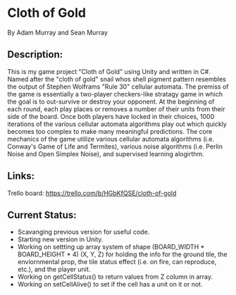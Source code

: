 # Cloth of Gold
By Adam Murray and Sean Murray

## Description:
This is my game project "Cloth of Gold" using Unity and written in C#. Named after the "cloth of gold" snail whos shell pigment pattern resembles the output of Stephen Wolframs "Rule 30" cellular automata. The premiss of the game is essentially a two-player checkers-like stratagy game in which the goal is to out-survive or destroy your opponent. At the beginning of each round, each play places or removes a number of their units from their side of the board. Once both players have locked in their choices, 1000 iterations of the various cellular automata algorithms play out which quickly becomes too complex to make many meaningful predictions. The core mechanics of the game utilize various cellular automata algorithms (i.e. Conway's Game of Life and Termites), various noise algorithms (i.e. Perlin Noise and Open Simplex Noise), and supervised learning alogirthm.

## Links:
Trello board: https://trello.com/b/HGbKfQSE/cloth-of-gold

## Current Status:
- Scavanging previous version for useful code.
- Starting new version in Unity.
- Working on settting up array system of shape (BOARD_WIDTH * BOARD_HEIGHT * 4) (X, Y, Z) for holding the info for the ground tile, the enviornmental prop, the tile status effect (i.e. on fire, can reproduce, etc.), and the player unit.
- Working on getCellStatus() to return values from Z column in array.
- Working on setCellAlive() to set if the cell has a unit on it or not.

